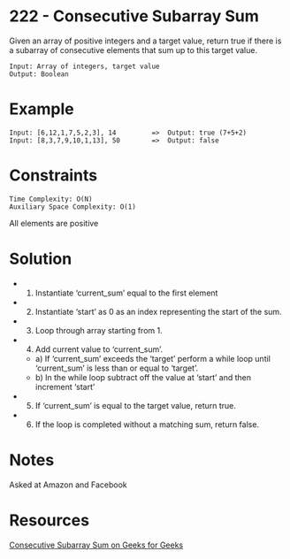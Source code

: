 
# 222 - Consecutive Subarray Sum

Given an array of positive integers and a target value, return true if there is a subarray of consecutive elements that sum up to this target value.

```
Input: Array of integers, target value
Output: Boolean
```

# Example
```
Input: [6,12,1,7,5,2,3], 14      	=>	Output: true (7+5+2)
Input: [8,3,7,9,10,1,13], 50		=>	Output: false
```

# Constraints
```
Time Complexity: O(N)
Auxiliary Space Complexity: O(1)
```

All elements are positive

# Solution

* 1) Instantiate ‘current_sum’ equal to the first element
* 2) Instantiate ‘start’ as 0 as an index representing the start of the sum.
* 3) Loop through array starting from 1.
* 4) Add current value to ‘current_sum’.
  * a) If ‘current_sum’ exceeds the ‘target’ perform a while loop until ‘current_sum’ is less than or equal to ‘target’.
  * b) In the while loop subtract off the value at ‘start’ and then increment ‘start’
* 5) If ‘current_sum’ is equal to the target value, return true.
* 6) If the loop is completed without a matching sum, return false.

# Notes

Asked at Amazon and Facebook

# Resources

[Consecutive Subarray Sum on Geeks for Geeks](http://www.geeksforgeeks.org/find-subarray-with-given-sum/)
